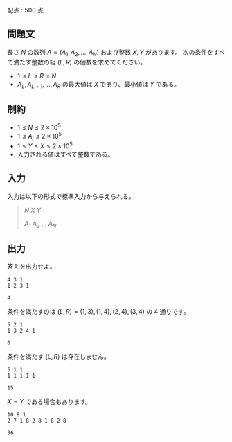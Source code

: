 配点 : $500$ 点

## 問題文

長さ $N$ の数列 $A = (A_1, A_2, \dots, A_N)$ および整数 $X, Y$ があります。
次の条件をすべて満たす整数の組 $(L, R)$ の個数を求めてください。

- $1 \leq L \leq R \leq N$
- $A_L, A_{L+1}, \dots, A_R$ の最大値は $X$ であり、最小値は $Y$ である。

## 制約

- $1 \leq N \leq 2 \times 10^5$
- $1 \leq A_i \leq 2 \times 10^5$
- $1 \leq Y \leq X \leq 2 \times 10^5$
- 入力される値はすべて整数である。

## 入力

入力は以下の形式で標準入力から与えられる。

> $N$ $X$ $Y$
> 
> $A_1$ $A_2$ $\dots$ $A_N$

## 出力

答えを出力せよ。

```input1
4 3 1
1 2 3 1
```

```output1
4
```

条件を満たすのは $(L,R)=(1,3),(1,4),(2,4),(3,4)$ の $4$ 通りです。

```input2
5 2 1
1 3 2 4 1
```

```output2
0
```

条件を満たす $(L,R)$ は存在しません。

```input3
5 1 1
1 1 1 1 1
```

```output3
15
```

$X=Y$ である場合もあります。

```input4
10 8 1
2 7 1 8 2 8 1 8 2 8
```

```output4
36
```